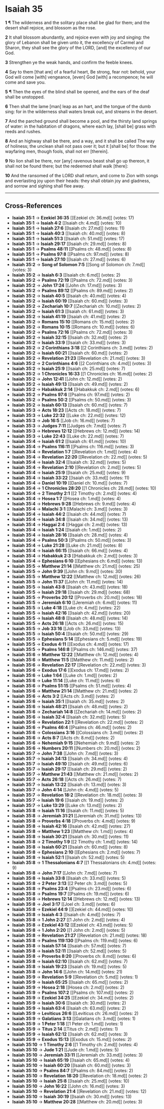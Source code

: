 # Isaiah 35

**1** ¶ The wilderness and the solitary place shall be glad for them; and the desert shall rejoice, and blossom as the rose.

**2** It shall blossom abundantly, and rejoice even with joy and singing: the glory of Lebanon shall be given unto it, the excellency of Carmel and Sharon, they shall see the glory of the LORD, [and] the excellency of our God.

**3** Strengthen ye the weak hands, and confirm the feeble knees.

**4** Say to them [that are] of a fearful heart, Be strong, fear not: behold, your God will come [with] vengeance, [even] God [with] a recompence; he will come and save you.

**5** ¶ Then the eyes of the blind shall be opened, and the ears of the deaf shall be unstopped.

**6** Then shall the lame [man] leap as an hart, and the tongue of the dumb sing: for in the wilderness shall waters break out, and streams in the desert.

**7** And the parched ground shall become a pool, and the thirsty land springs of water: in the habitation of dragons, where each lay, [shall be] grass with reeds and rushes.

**8** And an highway shall be there, and a way, and it shall be called The way of holiness; the unclean shall not pass over it; but it [shall be] for those: the wayfaring men, though fools, shall not err [therein].

**9** No lion shall be there, nor [any] ravenous beast shall go up thereon, it shall not be found there; but the redeemed shall walk [there]:

**10** And the ransomed of the LORD shall return, and come to Zion with songs and everlasting joy upon their heads: they shall obtain joy and gladness, and sorrow and sighing shall flee away.

---

## Cross-References

- **Isaiah 35:1** → **Ezekiel 36:35** [[Ezekiel ch: 36.md]] (votes: 17)
- **Isaiah 35:1** → **Isaiah 4:2** [[Isaiah ch: 4.md]] (votes: 10)
- **Isaiah 35:1** → **Isaiah 27:6** [[Isaiah ch: 27.md]] (votes: 11)
- **Isaiah 35:1** → **Isaiah 40:3** [[Isaiah ch: 40.md]] (votes: 8)
- **Isaiah 35:1** → **Isaiah 51:3** [[Isaiah ch: 51.md]] (votes: 17)
- **Isaiah 35:1** → **Isaiah 29:17** [[Isaiah ch: 29.md]] (votes: 8)
- **Isaiah 35:1** → **Psalms 48:11** [[Psalms ch: 48.md]] (votes: 8)
- **Isaiah 35:1** → **Psalms 97:8** [[Psalms ch: 97.md]] (votes: 8)
- **Isaiah 35:1** → **Isaiah 27:10** [[Isaiah ch: 27.md]] (votes: 6)
- **Isaiah 35:2** → **Song of Solomon 7:5** [[Song of Solomon ch: 7.md]] (votes: 3)
- **Isaiah 35:2** → **Isaiah 6:3** [[Isaiah ch: 6.md]] (votes: 2)
- **Isaiah 35:2** → **Psalms 72:19** [[Psalms ch: 72.md]] (votes: 3)
- **Isaiah 35:2** → **John 17:24** [[John ch: 17.md]] (votes: 3)
- **Isaiah 35:2** → **Psalms 89:12** [[Psalms ch: 89.md]] (votes: 2)
- **Isaiah 35:2** → **Isaiah 40:5** [[Isaiah ch: 40.md]] (votes: 4)
- **Isaiah 35:2** → **Isaiah 60:19** [[Isaiah ch: 60.md]] (votes: 3)
- **Isaiah 35:2** → **Zechariah 10:7** [[Zechariah ch: 10.md]] (votes: 2)
- **Isaiah 35:2** → **Isaiah 61:3** [[Isaiah ch: 61.md]] (votes: 3)
- **Isaiah 35:2** → **Isaiah 41:19** [[Isaiah ch: 41.md]] (votes: 2)
- **Isaiah 35:2** → **Romans 15:10** [[Romans ch: 15.md]] (votes: 2)
- **Isaiah 35:2** → **Romans 10:15** [[Romans ch: 10.md]] (votes: 6)
- **Isaiah 35:2** → **Psalms 72:16** [[Psalms ch: 72.md]] (votes: 3)
- **Isaiah 35:2** → **Isaiah 32:15** [[Isaiah ch: 32.md]] (votes: 2)
- **Isaiah 35:2** → **Isaiah 33:9** [[Isaiah ch: 33.md]] (votes: 3)
- **Isaiah 35:2** → **2 Corinthians 3:18** [[2 Corinthians ch: 3.md]] (votes: 2)
- **Isaiah 35:2** → **Isaiah 60:21** [[Isaiah ch: 60.md]] (votes: 2)
- **Isaiah 35:2** → **Revelation 21:23** [[Revelation ch: 21.md]] (votes: 3)
- **Isaiah 35:2** → **2 Corinthians 4:6** [[2 Corinthians ch: 4.md]] (votes: 3)
- **Isaiah 35:2** → **Isaiah 25:9** [[Isaiah ch: 25.md]] (votes: 7)
- **Isaiah 35:2** → **1 Chronicles 16:33** [[1 Chronicles ch: 16.md]] (votes: 2)
- **Isaiah 35:2** → **John 12:41** [[John ch: 12.md]] (votes: 2)
- **Isaiah 35:2** → **Isaiah 49:13** [[Isaiah ch: 49.md]] (votes: 2)
- **Isaiah 35:2** → **Habakkuk 2:14** [[Habakkuk ch: 2.md]] (votes: 6)
- **Isaiah 35:2** → **Psalms 97:6** [[Psalms ch: 97.md]] (votes: 2)
- **Isaiah 35:2** → **Psalms 50:2** [[Psalms ch: 50.md]] (votes: 3)
- **Isaiah 35:2** → **Isaiah 60:13** [[Isaiah ch: 60.md]] (votes: 7)
- **Isaiah 35:3** → **Acts 18:23** [[Acts ch: 18.md]] (votes: 7)
- **Isaiah 35:3** → **Luke 22:32** [[Luke ch: 22.md]] (votes: 12)
- **Isaiah 35:3** → **Job 16:5** [[Job ch: 16.md]] (votes: 7)
- **Isaiah 35:3** → **Judges 7:11** [[Judges ch: 7.md]] (votes: 7)
- **Isaiah 35:3** → **Hebrews 12:12** [[Hebrews ch: 12.md]] (votes: 14)
- **Isaiah 35:3** → **Luke 22:43** [[Luke ch: 22.md]] (votes: 7)
- **Isaiah 35:4** → **Isaiah 61:2** [[Isaiah ch: 61.md]] (votes: 10)
- **Isaiah 35:4** → **Psalms 116:11** [[Psalms ch: 116.md]] (votes: 3)
- **Isaiah 35:4** → **Revelation 1:7** [[Revelation ch: 1.md]] (votes: 4)
- **Isaiah 35:4** → **Revelation 22:20** [[Revelation ch: 22.md]] (votes: 5)
- **Isaiah 35:4** → **Isaiah 32:4** [[Isaiah ch: 32.md]] (votes: 5)
- **Isaiah 35:4** → **Revelation 2:10** [[Revelation ch: 2.md]] (votes: 5)
- **Isaiah 35:4** → **Isaiah 25:9** [[Isaiah ch: 25.md]] (votes: 9)
- **Isaiah 35:4** → **Isaiah 33:22** [[Isaiah ch: 33.md]] (votes: 11)
- **Isaiah 35:4** → **Daniel 10:19** [[Daniel ch: 10.md]] (votes: 7)
- **Isaiah 35:4** → **1 Chronicles 28:20** [[1 Chronicles ch: 28.md]] (votes: 10)
- **Isaiah 35:4** → **2 Timothy 2:1** [[2 Timothy ch: 2.md]] (votes: 4)
- **Isaiah 35:4** → **Hosea 1:7** [[Hosea ch: 1.md]] (votes: 4)
- **Isaiah 35:4** → **Hebrews 9:28** [[Hebrews ch: 9.md]] (votes: 4)
- **Isaiah 35:4** → **Malachi 3:1** [[Malachi ch: 3.md]] (votes: 3)
- **Isaiah 35:4** → **Isaiah 44:2** [[Isaiah ch: 44.md]] (votes: 7)
- **Isaiah 35:4** → **Isaiah 34:8** [[Isaiah ch: 34.md]] (votes: 13)
- **Isaiah 35:4** → **Haggai 2:4** [[Haggai ch: 2.md]] (votes: 13)
- **Isaiah 35:4** → **Isaiah 1:24** [[Isaiah ch: 1.md]] (votes: 2)
- **Isaiah 35:4** → **Isaiah 28:16** [[Isaiah ch: 28.md]] (votes: 4)
- **Isaiah 35:4** → **Psalms 50:3** [[Psalms ch: 50.md]] (votes: 3)
- **Isaiah 35:4** → **Luke 21:28** [[Luke ch: 21.md]] (votes: 8)
- **Isaiah 35:4** → **Isaiah 66:15** [[Isaiah ch: 66.md]] (votes: 4)
- **Isaiah 35:4** → **Habakkuk 2:3** [[Habakkuk ch: 2.md]] (votes: 3)
- **Isaiah 35:4** → **Ephesians 6:10** [[Ephesians ch: 6.md]] (votes: 13)
- **Isaiah 35:5** → **Matthew 21:14** [[Matthew ch: 21.md]] (votes: 25)
- **Isaiah 35:5** → **John 9:39** [[John ch: 9.md]] (votes: 30)
- **Isaiah 35:5** → **Matthew 12:22** [[Matthew ch: 12.md]] (votes: 26)
- **Isaiah 35:5** → **John 11:37** [[John ch: 11.md]] (votes: 14)
- **Isaiah 35:5** → **Isaiah 43:8** [[Isaiah ch: 43.md]] (votes: 18)
- **Isaiah 35:5** → **Isaiah 29:18** [[Isaiah ch: 29.md]] (votes: 68)
- **Isaiah 35:5** → **Proverbs 20:12** [[Proverbs ch: 20.md]] (votes: 18)
- **Isaiah 35:5** → **Jeremiah 6:10** [[Jeremiah ch: 6.md]] (votes: 11)
- **Isaiah 35:5** → **Luke 4:18** [[Luke ch: 4.md]] (votes: 22)
- **Isaiah 35:5** → **Isaiah 42:16** [[Isaiah ch: 42.md]] (votes: 20)
- **Isaiah 35:5** → **Isaiah 48:8** [[Isaiah ch: 48.md]] (votes: 14)
- **Isaiah 35:5** → **Acts 26:18** [[Acts ch: 26.md]] (votes: 15)
- **Isaiah 35:5** → **Job 33:16** [[Job ch: 33.md]] (votes: 13)
- **Isaiah 35:5** → **Isaiah 50:4** [[Isaiah ch: 50.md]] (votes: 29)
- **Isaiah 35:5** → **Ephesians 5:14** [[Ephesians ch: 5.md]] (votes: 19)
- **Isaiah 35:5** → **Exodus 4:11** [[Exodus ch: 4.md]] (votes: 17)
- **Isaiah 35:5** → **Psalms 146:8** [[Psalms ch: 146.md]] (votes: 37)
- **Isaiah 35:6** → **Matthew 12:22** [[Matthew ch: 12.md]] (votes: 4)
- **Isaiah 35:6** → **Matthew 11:5** [[Matthew ch: 11.md]] (votes: 2)
- **Isaiah 35:6** → **Revelation 22:17** [[Revelation ch: 22.md]] (votes: 3)
- **Isaiah 35:6** → **Exodus 17:6** [[Exodus ch: 17.md]] (votes: 2)
- **Isaiah 35:6** → **Luke 1:64** [[Luke ch: 1.md]] (votes: 2)
- **Isaiah 35:6** → **Luke 11:14** [[Luke ch: 11.md]] (votes: 6)
- **Isaiah 35:6** → **Psalms 51:15** [[Psalms ch: 51.md]] (votes: 4)
- **Isaiah 35:6** → **Matthew 21:14** [[Matthew ch: 21.md]] (votes: 2)
- **Isaiah 35:6** → **Acts 3:2** [[Acts ch: 3.md]] (votes: 2)
- **Isaiah 35:6** → **Isaiah 35:1** [[Isaiah ch: 35.md]] (votes: 2)
- **Isaiah 35:6** → **Isaiah 48:21** [[Isaiah ch: 48.md]] (votes: 2)
- **Isaiah 35:6** → **Zechariah 14:8** [[Zechariah ch: 14.md]] (votes: 2)
- **Isaiah 35:6** → **Isaiah 32:4** [[Isaiah ch: 32.md]] (votes: 5)
- **Isaiah 35:6** → **Revelation 22:1** [[Revelation ch: 22.md]] (votes: 2)
- **Isaiah 35:6** → **Psalms 46:4** [[Psalms ch: 46.md]] (votes: 2)
- **Isaiah 35:6** → **Colossians 3:16** [[Colossians ch: 3.md]] (votes: 2)
- **Isaiah 35:6** → **Acts 8:7** [[Acts ch: 8.md]] (votes: 2)
- **Isaiah 35:6** → **Nehemiah 9:15** [[Nehemiah ch: 9.md]] (votes: 2)
- **Isaiah 35:6** → **Numbers 20:11** [[Numbers ch: 20.md]] (votes: 2)
- **Isaiah 35:7** → **John 7:38** [[John ch: 7.md]] (votes: 3)
- **Isaiah 35:7** → **Isaiah 34:13** [[Isaiah ch: 34.md]] (votes: 4)
- **Isaiah 35:7** → **Isaiah 49:10** [[Isaiah ch: 49.md]] (votes: 6)
- **Isaiah 35:7** → **Isaiah 29:17** [[Isaiah ch: 29.md]] (votes: 2)
- **Isaiah 35:7** → **Matthew 21:43** [[Matthew ch: 21.md]] (votes: 2)
- **Isaiah 35:7** → **Acts 26:18** [[Acts ch: 26.md]] (votes: 7)
- **Isaiah 35:7** → **Isaiah 13:22** [[Isaiah ch: 13.md]] (votes: 3)
- **Isaiah 35:7** → **John 4:14** [[John ch: 4.md]] (votes: 5)
- **Isaiah 35:7** → **Revelation 18:2** [[Revelation ch: 18.md]] (votes: 3)
- **Isaiah 35:7** → **Isaiah 19:6** [[Isaiah ch: 19.md]] (votes: 2)
- **Isaiah 35:7** → **Luke 13:29** [[Luke ch: 13.md]] (votes: 2)
- **Isaiah 35:8** → **Isaiah 11:16** [[Isaiah ch: 11.md]] (votes: 5)
- **Isaiah 35:8** → **Jeremiah 31:21** [[Jeremiah ch: 31.md]] (votes: 13)
- **Isaiah 35:8** → **Proverbs 4:18** [[Proverbs ch: 4.md]] (votes: 9)
- **Isaiah 35:8** → **Isaiah 42:16** [[Isaiah ch: 42.md]] (votes: 27)
- **Isaiah 35:8** → **Matthew 1:23** [[Matthew ch: 1.md]] (votes: 4)
- **Isaiah 35:8** → **Isaiah 30:21** [[Isaiah ch: 30.md]] (votes: 11)
- **Isaiah 35:8** → **2 Timothy 1:9** [[2 Timothy ch: 1.md]] (votes: 14)
- **Isaiah 35:8** → **Isaiah 60:21** [[Isaiah ch: 60.md]] (votes: 8)
- **Isaiah 35:8** → **Ephesians 2:10** [[Ephesians ch: 2.md]] (votes: 7)
- **Isaiah 35:8** → **Isaiah 52:1** [[Isaiah ch: 52.md]] (votes: 5)
- **Isaiah 35:8** → **1 Thessalonians 4:7** [[1 Thessalonians ch: 4.md]] (votes: 9)
- **Isaiah 35:8** → **John 7:17** [[John ch: 7.md]] (votes: 7)
- **Isaiah 35:8** → **Isaiah 33:8** [[Isaiah ch: 33.md]] (votes: 5)
- **Isaiah 35:8** → **2 Peter 3:13** [[2 Peter ch: 3.md]] (votes: 5)
- **Isaiah 35:8** → **Psalms 23:4** [[Psalms ch: 23.md]] (votes: 6)
- **Isaiah 35:8** → **Psalms 19:7** [[Psalms ch: 19.md]] (votes: 6)
- **Isaiah 35:8** → **Hebrews 12:14** [[Hebrews ch: 12.md]] (votes: 13)
- **Isaiah 35:8** → **Joel 3:17** [[Joel ch: 3.md]] (votes: 6)
- **Isaiah 35:8** → **Ezekiel 44:9** [[Ezekiel ch: 44.md]] (votes: 10)
- **Isaiah 35:8** → **Isaiah 4:3** [[Isaiah ch: 4.md]] (votes: 7)
- **Isaiah 35:8** → **1 John 2:27** [[1 John ch: 2.md]] (votes: 4)
- **Isaiah 35:8** → **Ezekiel 43:12** [[Ezekiel ch: 43.md]] (votes: 5)
- **Isaiah 35:8** → **1 John 2:20** [[1 John ch: 2.md]] (votes: 5)
- **Isaiah 35:8** → **Revelation 21:27** [[Revelation ch: 21.md]] (votes: 18)
- **Isaiah 35:8** → **Psalms 119:130** [[Psalms ch: 119.md]] (votes: 6)
- **Isaiah 35:8** → **Isaiah 57:14** [[Isaiah ch: 57.md]] (votes: 7)
- **Isaiah 35:8** → **Isaiah 52:11** [[Isaiah ch: 52.md]] (votes: 5)
- **Isaiah 35:8** → **Proverbs 8:20** [[Proverbs ch: 8.md]] (votes: 6)
- **Isaiah 35:8** → **Isaiah 62:10** [[Isaiah ch: 62.md]] (votes: 7)
- **Isaiah 35:8** → **Isaiah 19:23** [[Isaiah ch: 19.md]] (votes: 5)
- **Isaiah 35:8** → **John 14:6** [[John ch: 14.md]] (votes: 21)
- **Isaiah 35:9** → **Revelation 5:9** [[Revelation ch: 5.md]] (votes: 1)
- **Isaiah 35:9** → **Isaiah 65:25** [[Isaiah ch: 65.md]] (votes: 2)
- **Isaiah 35:9** → **Hosea 2:18** [[Hosea ch: 2.md]] (votes: 2)
- **Isaiah 35:9** → **Psalms 107:2** [[Psalms ch: 107.md]] (votes: 2)
- **Isaiah 35:9** → **Ezekiel 34:25** [[Ezekiel ch: 34.md]] (votes: 2)
- **Isaiah 35:9** → **Isaiah 30:6** [[Isaiah ch: 30.md]] (votes: 2)
- **Isaiah 35:9** → **Isaiah 63:4** [[Isaiah ch: 63.md]] (votes: 2)
- **Isaiah 35:9** → **Leviticus 26:6** [[Leviticus ch: 26.md]] (votes: 2)
- **Isaiah 35:9** → **Galatians 3:13** [[Galatians ch: 3.md]] (votes: 1)
- **Isaiah 35:9** → **1 Peter 1:18** [[1 Peter ch: 1.md]] (votes: 1)
- **Isaiah 35:9** → **Titus 2:14** [[Titus ch: 2.md]] (votes: 1)
- **Isaiah 35:9** → **Isaiah 62:12** [[Isaiah ch: 62.md]] (votes: 3)
- **Isaiah 35:9** → **Exodus 15:13** [[Exodus ch: 15.md]] (votes: 2)
- **Isaiah 35:10** → **1 Timothy 2:6** [[1 Timothy ch: 2.md]] (votes: 4)
- **Isaiah 35:10** → **Jude 1:21** [[Jude ch: 1.md]] (votes: 5)
- **Isaiah 35:10** → **Jeremiah 33:11** [[Jeremiah ch: 33.md]] (votes: 3)
- **Isaiah 35:10** → **Isaiah 65:19** [[Isaiah ch: 65.md]] (votes: 4)
- **Isaiah 35:10** → **Isaiah 60:20** [[Isaiah ch: 60.md]] (votes: 3)
- **Isaiah 35:10** → **Psalms 84:7** [[Psalms ch: 84.md]] (votes: 2)
- **Isaiah 35:10** → **Revelation 18:20** [[Revelation ch: 18.md]] (votes: 2)
- **Isaiah 35:10** → **Isaiah 25:8** [[Isaiah ch: 25.md]] (votes: 10)
- **Isaiah 35:10** → **John 16:22** [[John ch: 16.md]] (votes: 3)
- **Isaiah 35:10** → **Revelation 21:4** [[Revelation ch: 21.md]] (votes: 12)
- **Isaiah 35:10** → **Isaiah 30:19** [[Isaiah ch: 30.md]] (votes: 13)
- **Isaiah 35:10** → **Matthew 20:28** [[Matthew ch: 20.md]] (votes: 3)
